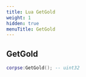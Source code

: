 ```yaml
---
title: Lua GetGold
weight: 1
hidden: true
menuTitle: GetGold
---
```

## GetGold
```lua
corpse:GetGold(); -- uint32
```
